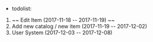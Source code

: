 * todolist: 
1. ~~ Edit Item (2017-11-18 -- 2017-11-19) ~~
2. Add new catalog / new item (2017-11-19 -- 2017-12-02)
3. User System (2017-12-03 -- 2017-12-08)
